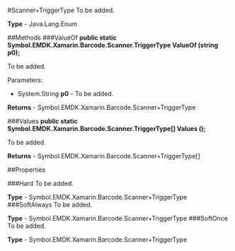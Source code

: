 #Scanner+TriggerType
To be added.

**Type** - Java.Lang.Enum

##Methods
###ValueOf
**public static Symbol.EMDK.Xamarin.Barcode.Scanner.TriggerType ValueOf (string p0);**

To be added.

Parameters: 

* System.String **p0** - To be added.

**Returns** - Symbol.EMDK.Xamarin.Barcode.Scanner+TriggerType

###Values
**public static Symbol.EMDK.Xamarin.Barcode.Scanner.TriggerType[] Values ();**

To be added.


**Returns** - Symbol.EMDK.Xamarin.Barcode.Scanner+TriggerType[]

##Properties

###Hard
To be added.

**Type** - Symbol.EMDK.Xamarin.Barcode.Scanner+TriggerType
###SoftAlways
To be added.

**Type** - Symbol.EMDK.Xamarin.Barcode.Scanner+TriggerType
###SoftOnce
To be added.

**Type** - Symbol.EMDK.Xamarin.Barcode.Scanner+TriggerType


